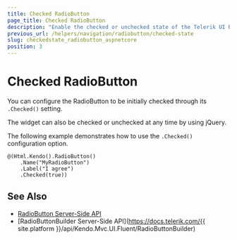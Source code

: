 ```yaml
---
title: Checked RadioButton
page_title: Checked RadioButton
description: "Enable the checked or unchecked state of the Telerik UI RadioButton for {{ site.framework }}."
previous_url: /helpers/navigation/radiobutton/checked-state
slug: checkedstate_radiobutton_aspnetcore
position: 3
---
```


# Checked RadioButton

You can configure the RadioButton to be initially checked through its `.Checked()` setting.

The widget can also be checked or unchecked at any time by using jQuery.

The following example demonstrates how to use the `.Checked()` configuration option.

    @(Html.Kendo().RadioButton()
        .Name("MyRadioButton")
        .Label("I agree")
        .Checked(true))

## See Also

* [RadioButton Server-Side API](/api/radiobutton)
* [RadioButtonBuilder Server-Side API](https://docs.telerik.com/{{ site.platform }}/api/Kendo.Mvc.UI.Fluent/RadioButtonBuilder)
